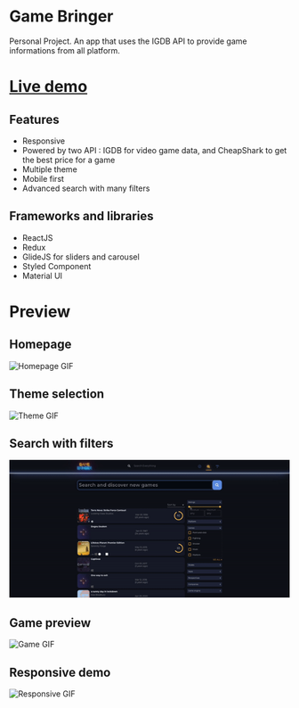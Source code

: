 # Game Bringer

Personal Project. An app that uses the IGDB API to provide game informations from all platform.

# [Live demo](https://game-bringer.netlify.app/)

## Features

- Responsive
- Powered by two API : IGDB for video game data, and CheapShark to get the best price for a game
- Multiple theme
- Mobile first
- Advanced search with many filters

## Frameworks and libraries

- ReactJS
- Redux
- GlideJS for sliders and carousel
- Styled Component
- Material UI

# Preview

## Homepage
![Homepage GIF](https://github.com/bdeguigne/Game-Bringer/blob/master/readme/homepage.gif)

## Theme selection
![Theme GIF](https://github.com/bdeguigne/Game-Bringer/blob/master/readme/theme.gif)

## Search with filters
![Search GIF](https://github.com/bdeguigne/Game-Bringer/blob/master/readme/search.gif)

## Game preview
![Game GIF](https://github.com/bdeguigne/Game-Bringer/blob/master/readme/game.gif)

## Responsive demo
![Responsive GIF](https://github.com/bdeguigne/Game-Bringer/blob/master/readme/responsive.gif)
